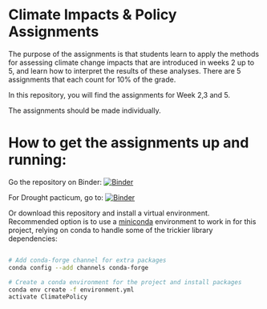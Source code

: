# Climate Impacts & Policy Assignments

The  purpose  of  the  assignments  is  that  students  learn  to  apply  the  methods  for  assessing  climate change  impacts  that  are  introduced  in  weeks  2  up  to  5,  and  learn  how  to  interpret  the  results  of these analyses. There are 5 assignments that each count for 10% of the grade. 

In this repository, you will find the assignments for Week 2,3 and 5.

The assignments should be made individually.

# How to get the assignments up and running:

Go the repository on Binder:  [![Binder](https://mybinder.org/badge_logo.svg)](https://mybinder.org/v2/gh/ElcoK/ClimatePolicy/master)

For Drought pacticum, go to: [![Binder](https://mybinder.org/badge_logo.svg)](https://mybinder.org/v2/gh/semvijverberg/ClimatePolicy/master)

Or download this repository and install a virtual environment. Recommended option is to use a [miniconda](https://conda.io/miniconda.html)
environment to work in for this project, relying on conda to handle some of the
trickier library dependencies:

```bash

# Add conda-forge channel for extra packages
conda config --add channels conda-forge

# Create a conda environment for the project and install packages
conda env create -f environment.yml
activate ClimatePolicy

```


